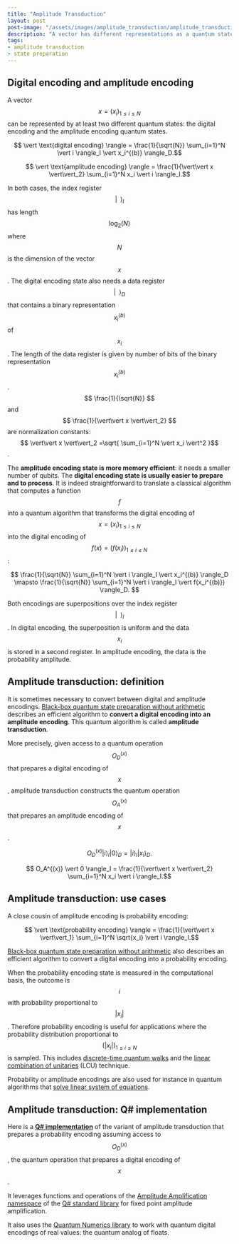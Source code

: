 ```yaml
---
title: "Amplitude Transduction"
layout: post
post-image: "/assets/images/amplitude_transduction/amplitude_transduction.jpg"
description: "A vector has different representations as a quantum state. Transforming one representation into another is extremly useful for some quantum algorithms. We describe the amplitude transduction quantum algorithm and link to its Q# implementation."
tags:
- amplitude transduction
- state preparation
---
```



## Digital encoding and amplitude encoding

A vector $$ x = (x_i)_{1 \leq i \leq N} $$ can be represented by at least two different quantum states: the digital encoding and the amplitude encoding quantum states.

$$ \vert \text{digital encoding} \rangle = \frac{1}{\sqrt{N}} \sum_{i=1}^N \vert i \rangle_I \vert x_i^{(b)} \rangle_D.$$

$$ \vert \text{amplitude encoding} \rangle = \frac{1}{\vert\vert x \vert\vert_2} \sum_{i=1}^N x_i \vert i \rangle_I.$$

In both cases, the index register $$ \vert \,\,\, \rangle_I $$ has length $$ \log_2 (N) $$ where $$ N $$ is the dimension of the vector $$ x $$. The digital encoding state also needs a data register $$ \vert \,\,\, \rangle_D $$ that contains a binary representation $$ x_i^{(b)} $$ of $$ x_i $$. The length of the data register is given by number of bits of the binary representation $$ x_i^{(b)} $$. $$ \frac{1}{\sqrt{N}} $$ and $$ \frac{1}{\vert\vert x \vert\vert_2} $$ are normalization constants: $$ \vert\vert x \vert\vert_2 =\sqrt{ \sum_{i=1}^N \vert x_i \vert^2 }$$.

The **amplitude encoding state is more memory efficient**: it needs a smaller number of qubits. The **digital encoding state is usually easier to prepare and to process**. It is indeed straightforward to translate a classical algorithm that computes a function $$ f $$ into a quantum algorithm that transforms the digital encoding of $$ x = (x_i)_{1 \leq i \leq N} $$ into the digital encoding of $$ f(x) = (f(x_i))_{1 \leq i \leq N} $$:

$$ \frac{1}{\sqrt{N}} \sum_{i=1}^N \vert i \rangle_I \vert x_i^{(b)} \rangle_D \mapsto \frac{1}{\sqrt{N}} \sum_{i=1}^N \vert i \rangle_I \vert f(x_i^{(b)}) \rangle_D. $$

Both encodings are superpositions over the index register $$ \vert \,\,\, \rangle_I $$. In digital encoding, the superposition is uniform and the data $$ x_i $$ is stored in a second register. In amplitude encoding, the data is the probability amplitude.

## Amplitude transduction: definition

It is sometimes necessary to convert between digital and amplitude encodings. [Black-box quantum state preparation without arithmetic](https://arxiv.org/abs/1807.03206) describes an efficient algorithm to **convert a digital encoding into an amplitude encoding**. This quantum algorithm is called **amplitude transduction**.

More precisely, given access to a quantum operation $$ O_D^{(x)} $$ that prepares a digital encoding of $$ x $$, amplitude transduction constructs the quantum operation $$ O_A^{(x)} $$ that prepares an amplitude encoding of $$ x $$.

$$ O_D^{(x)} \vert i \rangle_I \vert 0 \rangle_D = \vert i \rangle_I \vert x_i \rangle_D. $$

$$ O_A^{(x)} \vert 0 \rangle_I = \frac{1}{\vert\vert x \vert\vert_2} \sum_{i=1}^N x_i \vert i \rangle_I.$$

## Amplitude transduction: use cases

A close cousin of amplitude encoding is probability encoding:

$$ \vert \text{probability encoding} \rangle = \frac{1}{\vert\vert x \vert\vert_1} \sum_{i=1}^N \sqrt{x_i} \vert i \rangle_I.$$

[Black-box quantum state preparation without arithmetic](https://arxiv.org/abs/1807.03206) also describes an efficient algorithm to convert a digital encoding into a probability encoding.

When the probability encoding state is measured in the computational basis, the outcome is $$ i $$ with probability proportional to $$ \vert x_i \vert $$. Therefore probability encoding is useful for applications where the probability distribution proportional to $$ (\vert x_i \vert)_{1 \leq i \leq N} $$ is sampled. This includes [discrete-time quantum walks](https://ieeexplore.ieee.org/document/1366222) and the [linear combination of unitaries](https://arxiv.org/abs/1501.01715) (LCU) technique.

Probability or amplitude encodings are also used for instance in quantum algorithms that [solve linear system of equations](https://arxiv.org/abs/0811.3171).

## Amplitude transduction: Q# implementation

 Here is a **[Q# implementation](https://github.com/vivienlonde/QW_Burgers/blob/master/FixedTimeSteps/AmplitudeTransduction.qs)** of the variant of amplitude transduction that prepares a probability encoding assuming access to $$ O_D^{(x)} $$, the quantum operation that prepares a digital encoding of $$ x $$.

 It leverages functions and operations of the [Amplitude Amplification namespace](https://learn.microsoft.com/en-us/qsharp/api/qsharp/microsoft.quantum.amplitudeamplification) of the [Q# standard library](https://learn.microsoft.com/en-us/azure/quantum/user-guide/libraries/?tabs=tabid-python) for fixed point amplitude amplification.

 It also uses the [Quantum Numerics library](https://learn.microsoft.com/en-us/azure/quantum/user-guide/libraries/numerics/numerics) to work with quantum digital encodings of real values: the quantum analog of floats.